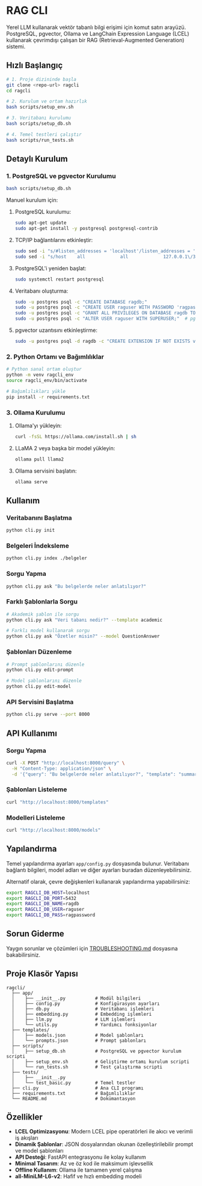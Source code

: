 # RAG CLI

Yerel LLM kullanarak vektör tabanlı bilgi erişimi için komut satırı arayüzü. PostgreSQL, pgvector, Ollama ve LangChain Expression Language (LCEL) kullanarak çevrimdışı çalışan bir RAG (Retrieval-Augmented Generation) sistemi.

## Hızlı Başlangıç

```bash
# 1. Proje dizininde başla
git clone <repo-url> ragcli
cd ragcli

# 2. Kurulum ve ortam hazırlık
bash scripts/setup_env.sh

# 3. Veritabanı kurulumu
bash scripts/setup_db.sh

# 4. Temel testleri çalıştır
bash scripts/run_tests.sh
```

## Detaylı Kurulum

### 1. PostgreSQL ve pgvector Kurulumu

```bash
bash scripts/setup_db.sh
```

Manuel kurulum için:

1. PostgreSQL kurulumu:
   ```bash
   sudo apt-get update
   sudo apt-get install -y postgresql postgresql-contrib
   ```

2. TCP/IP bağlantılarını etkinleştir:
   ```bash
   sudo sed -i "s/#listen_addresses = 'localhost'/listen_addresses = '*'/" /etc/postgresql/*/main/postgresql.conf
   sudo sed -i "s/host    all             all             127.0.0.1\/32            md5/host    all             all             0.0.0.0\/0               md5/" /etc/postgresql/*/main/pg_hba.conf
   ```

3. PostgreSQL'i yeniden başlat:
   ```bash
   sudo systemctl restart postgresql
   ```

4. Veritabanı oluşturma:
   ```bash
   sudo -u postgres psql -c "CREATE DATABASE ragdb;"
   sudo -u postgres psql -c "CREATE USER raguser WITH PASSWORD 'ragpassword';"
   sudo -u postgres psql -c "GRANT ALL PRIVILEGES ON DATABASE ragdb TO raguser;"
   sudo -u postgres psql -c "ALTER USER raguser WITH SUPERUSER;"  # pgvector için gerekli
   ```

5. pgvector uzantısını etkinleştirme:
   ```bash
   sudo -u postgres psql -d ragdb -c "CREATE EXTENSION IF NOT EXISTS vector;"
   ```

### 2. Python Ortamı ve Bağımlılıklar

```bash
# Python sanal ortam oluştur
python -m venv ragcli_env
source ragcli_env/bin/activate

# Bağımlılıkları yükle
pip install -r requirements.txt
```

### 3. Ollama Kurulumu

1. Ollama'yı yükleyin:
   ```bash
   curl -fsSL https://ollama.com/install.sh | sh
   ```

2. LLaMA 2 veya başka bir model yükleyin:
   ```bash
   ollama pull llama2
   ```

3. Ollama servisini başlatın:
   ```bash
   ollama serve
   ```

## Kullanım

### Veritabanını Başlatma

```bash
python cli.py init
```

### Belgeleri İndeksleme

```bash
python cli.py index ./belgeler
```

### Sorgu Yapma

```bash
python cli.py ask "Bu belgelerde neler anlatılıyor?"
```

### Farklı Şablonlarla Sorgu

```bash
# Akademik şablon ile sorgu
python cli.py ask "Veri tabanı nedir?" --template academic

# Farklı model kullanarak sorgu
python cli.py ask "Özetler misin?" --model QuestionAnswer
```

### Şablonları Düzenleme

```bash
# Prompt şablonlarını düzenle
python cli.py edit-prompt

# Model şablonlarını düzenle
python cli.py edit-model
```

### API Servisini Başlatma

```bash
python cli.py serve --port 8000
```

## API Kullanımı

### Sorgu Yapma

```bash
curl -X POST "http://localhost:8000/query" \
  -H "Content-Type: application/json" \
  -d '{"query": "Bu belgelerde neler anlatılıyor?", "template": "summary"}'
```

### Şablonları Listeleme

```bash
curl "http://localhost:8000/templates"
```

### Modelleri Listeleme

```bash
curl "http://localhost:8000/models"
```

## Yapılandırma

Temel yapılandırma ayarları `app/config.py` dosyasında bulunur. Veritabanı bağlantı bilgileri, model adları ve diğer ayarları buradan düzenleyebilirsiniz.

Alternatif olarak, çevre değişkenleri kullanarak yapılandırma yapabilirsiniz:

```bash
export RAGCLI_DB_HOST=localhost
export RAGCLI_DB_PORT=5432
export RAGCLI_DB_NAME=ragdb
export RAGCLI_DB_USER=raguser
export RAGCLI_DB_PASS=ragpassword
```

## Sorun Giderme

Yaygın sorunlar ve çözümleri için [TROUBLESHOOTING.md](TROUBLESHOOTING.md) dosyasına bakabilirsiniz.

## Proje Klasör Yapısı

```
ragcli/
  ├── app/
  │    ├── __init__.py           # Modül bilgileri
  │    ├── config.py             # Konfigürasyon ayarları
  │    ├── db.py                 # Veritabanı işlemleri
  │    ├── embedding.py          # Embedding işlemleri
  │    ├── llm.py                # LLM işlemleri
  │    └── utils.py              # Yardımcı fonksiyonlar
  ├── templates/
  │    ├── models.json           # Model şablonları
  │    └── prompts.json          # Prompt şablonları
  ├── scripts/
  │    ├── setup_db.sh           # PostgreSQL ve pgvector kurulum scripti
  │    ├── setup_env.sh          # Geliştirme ortamı kurulum scripti
  │    └── run_tests.sh          # Test çalıştırma scripti
  ├── tests/
  │    ├── __init__.py
  │    └── test_basic.py         # Temel testler
  ├── cli.py                     # Ana CLI programı
  ├── requirements.txt           # Bağımlılıklar
  └── README.md                  # Dokümantasyon
```

## Özellikler

- **LCEL Optimizasyonu**: Modern LCEL pipe operatörleri ile akıcı ve verimli iş akışları
- **Dinamik Şablonlar**: JSON dosyalarından okunan özelleştirilebilir prompt ve model şablonları
- **API Desteği**: FastAPI entegrasyonu ile kolay kullanım
- **Minimal Tasarım**: Az ve öz kod ile maksimum işlevsellik
- **Offline Kullanım**: Ollama ile tamamen yerel çalışma
- **all-MiniLM-L6-v2**: Hafif ve hızlı embedding modeli